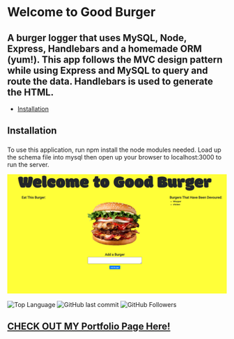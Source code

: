   

# Welcome to Good Burger

##  A burger logger that uses MySQL, Node, Express, Handlebars and a homemade ORM (yum!). This app follows the MVC design pattern while using Express and MySQL to query and route the data. Handlebars is used to generate the HTML.

*  [Installation](#installation)



## Installation

### 
To use this application, run npm install the node modules needed.  Load up the schema file into mysql then open up your browser to localhost:3000 to run the server.

![Screenshot of app](https://github.com/arod1207/Burger/blob/master/public/assets/img/AppScreenShot.png)

  
  

  

  
  

![Top Language](https://img.shields.io/github/languages/top/arod1207/Burger) ![GitHub last commit](https://img.shields.io/github/last-commit/arod1207/Burger) ![GitHub Followers](https://img.shields.io/github/followers/arod1207?style=social)

## [CHECK OUT MY Portfolio Page Here!](https://arod1207.github.io/Portfolio/)
